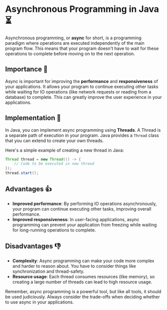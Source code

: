 # Asynchronous Programming in Java :hourglass_flowing_sand:

Asynchronous programming, or **async** for short, is a programming paradigm where operations are executed independently of the main program flow. This means that your program doesn't have to wait for these operations to complete before moving on to the next operation.

## Importance :dart:

Async is important for improving the **performance** and **responsiveness** of your applications. It allows your program to continue executing other tasks while waiting for IO operations (like network requests or reading from a database) to complete. This can greatly improve the user experience in your applications.

## Implementation :wrench:

In Java, you can implement async programming using **Threads**. A Thread is a separate path of execution in your program. Java provides a `Thread` class that you can extend to create your own threads.

Here's a simple example of creating a new thread in Java:

```java
Thread thread = new Thread(() -> {
    // Code to be executed in new thread
});
thread.start();
```

## Advantages :+1:

- **Improved performance**: By performing IO operations asynchronously, your program can continue executing other tasks, improving overall performance.
- **Improved responsiveness**: In user-facing applications, async programming can prevent your application from freezing while waiting for long-running operations to complete.

## Disadvantages :-1:

- **Complexity**: Async programming can make your code more complex and harder to reason about. You have to consider things like synchronization and thread-safety.
- **Resource usage**: Each thread consumes resources (like memory), so creating a large number of threads can lead to high resource usage.

Remember, async programming is a powerful tool, but like all tools, it should be used judiciously. Always consider the trade-offs when deciding whether to use async in your applications.